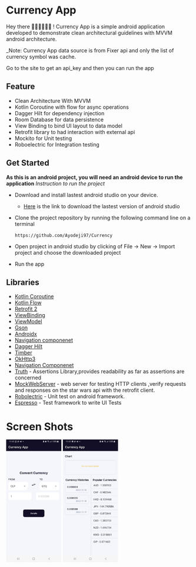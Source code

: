 # Currency App

Hey there 👋🏼👋🏼👋🏼 !
Currency App is a simple android application developed to demonstrate clean architectural guidelines with MVVM android architecture.

_Note: Currency App data source is from Fixer api and only the list of currency symbol was cache.

Go to the site to get an api_key and then you can run the app

## Feature
* Clean Architecture With MVVM
* Kotlin Coroutine with flow for async operations
* Dagger Hilt for dependency injection
* Room Database for data persistence
* View Binding to bind UI layout to data model
* Retrofit library to had interaction with external api
* Mockito for Unit testing
* Roboelectric for Integration testing


## Get Started
**As this is an android project, you will need an android device to run the application**
_Instruction to run the project_
* Download and install lastest android studio on your device.
    - [Here](https://developer.android.com/studio) is the link to download the lastest version of android studio
* Clone the project repository by running the following command line on a terminal

    ```
    https://github.com/Ayodeji97/Currency
    ```
* Open project in android studio by clicking of File -> New -> Import project and choose the downloaded project
* Run the app

## Libraries
* [Kotlin Coroutine](https://developer.android.com/kotlin/coroutines)
* [Kotlin Flow](https://developer.android.com/kotlin/flow)
* [Retrofit 2](https://github.com/square/retrofit)
* [ViewBinding](https://developer.android.com/topic/libraries/view-binding)
* [ViewModel](https://developer.android.com/topic/libraries/architecture/viewmodel)
* [Gson](https://github.com/google/gson)
* [Androidx](https://developer.android.com/jetpack/androidx)
* [Navigation componenet](https://developer.android.com/guide/navigation)
* [Dagger Hilt](https://dagger.dev/hilt/)
* [Timber](https://github.com/JakeWharton/timber)
* [OkHttp3](https://square.github.io/okhttp/)
* [Navigation Componenet](https://developer.android.com/guide/navigation)
* [Truth](https://truth.dev/) - Assertions Library,provides readability as far as assertions are concerned
* [MockWebServer](https://github.com/square/okhttp/tree/master/mockwebserver) - web server for testing HTTP clients ,verify requests and responses on the star wars api with the retrofit client.
* [Robolectric](http://robolectric.org/) - Unit test on android framework.
* [Espresso](https://developer.android.com/training/testing/espresso) - Test framework to write UI Tests


# Screen Shots
<p float="left">
  <img src="app/src/main/res/drawable/currency_home.jpeg" width="150" />
  <img src="app/src/main/res/drawable/currency_details.jpeg" width="150" />
</p>
